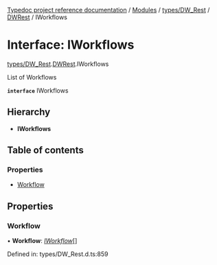 [Typedoc project reference documentation](../README.md) / [Modules](../modules.md) / [types/DW_Rest](../modules/types_dw_rest.md) / [DWRest](../modules/types_dw_rest.dwrest.md) / IWorkflows

# Interface: IWorkflows

[types/DW_Rest](../modules/types_dw_rest.md).[DWRest](../modules/types_dw_rest.dwrest.md).IWorkflows

List of Workflows

**`interface`** IWorkflows

## Hierarchy

* **IWorkflows**

## Table of contents

### Properties

- [Workflow](types_dw_rest.dwrest.iworkflows.md#workflow)

## Properties

### Workflow

• **Workflow**: [*IWorkflow*](types_dw_rest.dwrest.iworkflow.md)[]

Defined in: types/DW_Rest.d.ts:859
